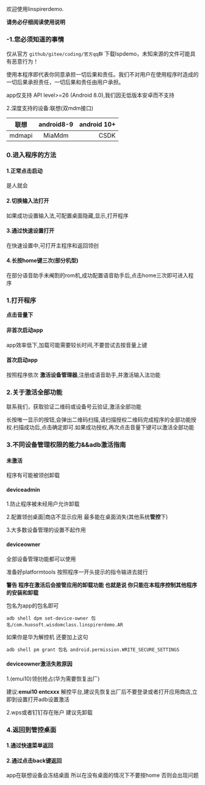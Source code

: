 欢迎使用linspirerdemo.

**请务必仔细阅读使用说明**

### -1.您必须知道的事情

仅从官方 `github/gitee/coding/官方qq群` 下载lspdemo，未知来源的文件可能具有恶意行为！

使用本程序即代表你同意承担一切后果和责任。我们不对用户在使用程序时造成的一切后果承担责任，一切后果和责任由用户承担。

app仅支持 API level>=26 (Android 8.0),我们因无低版本安卓而不支持

2.深度支持的设备:联想(双mdm接口)

联想|android8-9|android 10+
---|:--:|---:
|mdmapi|MiaMdm|CSDK

### 0.进入程序的方法

#### 1.正常点击启动

是人就会

#### 2.切换输入法打开

如果成功设置输入法,可配置桌面隐藏,显示,打开程序

#### 3.通过快速设置打开

在快速设置中,可打开主程序和返回领创

#### 4.长按home键三次(部分机型)

在部分语音助手未阉割的rom机,成功配置语音助手后,点击home三次即可进入程序

### 1.打开程序

**点击音量下**

#### 非首次启动app  

app效率低下,加载可能需要较长时间,不要尝试去按音量上键

#### 首次启动app  

按照程序依次 **激活设备管理器**,注册成语音助手,并激活输入法功能

### 2.关于激活全部功能

联系我们，获取验证二维码或设备号云验证,激活全部功能

长按唯一显示的按钮,会弹出二维码扫描,请扫描授权二维码完成程序的全部功能授权.扫描成功后,点击确定即可.如果成功授权,再次点击音量下键可以激活全部功能

### 3.不同设备管理权限的能力&&adb激活指南

#### 未激活

程序有可能被领创卸载

#### deviceadmin

1.防止程序被未经用户允许卸载

2.配置领创桌面|商店不显示应用 最多能在桌面消失(其他系统**管控**下)

3.大多数设备管理的设置不起作用

#### deviceowner

全部设备管理功能都可以使用

准备好platformtools 按照程序一开头提示的指令输进去就行

**警告 程序在激活后会接管应用的卸载功能 也就是说 你只能在本程序控制其他程序的安装和卸载**

包名为app的包名即可

```
adb shell dpm set-device-owner 包名/com.huosoft.wisdomclass.linspirerdemo.AR
```
如果你是华为解控机 还要加上这句
```
adb shell pm grant 包名 android.permission.WRITE_SECURE_SETTINGS
```

#### deviceowner激活失败原因

1.(emui10)领创抢占(华为需要恢复出厂)

建议:**emui10 entcxxx** 解控平台,建议先恢复出厂后不要登录或者打开应用商店,立即到设置打开adb设置激活

2.wps或者钉钉存在账户 建议先卸载

### 4.返回到管控桌面

#### 1.通过快速菜单返回

#### 2.通过点击back键返回

app在联想设备会冻结桌面 所以在没有桌面的情况下不要按home 否则会出现问题


